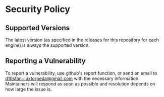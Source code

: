 # Security Policy

## Supported Versions

The latest version (as specified in the releases for this repository for each engine) is always the supported version.

## Reporting a Vulnerability

To report a vulnerability, use github's report function, or send an email to d10sfan+luxtorpeda@gmail.com with the necessary information. Maintainers will respond as soon as possible and resolution depends on how large the issue is.
